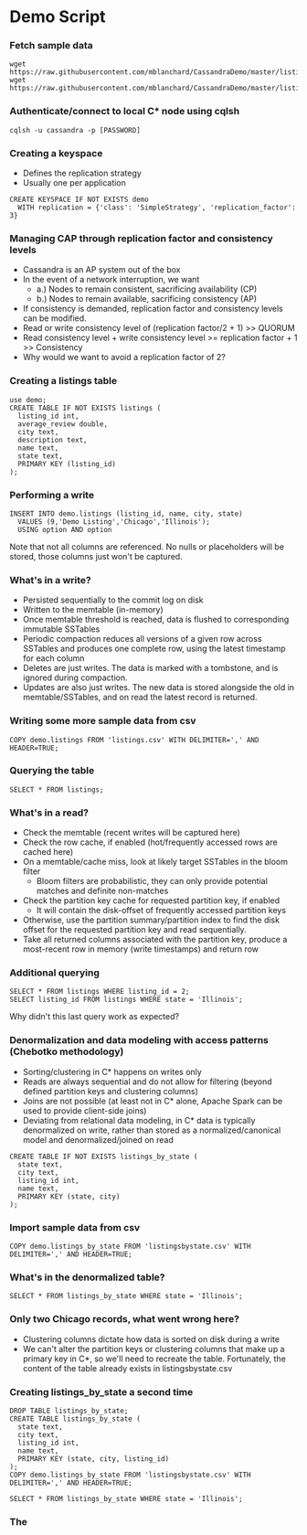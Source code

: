 # Demo Script

### Fetch sample data
```
wget https://raw.githubusercontent.com/mblanchard/CassandraDemo/master/listings.csv
wget https://raw.githubusercontent.com/mblanchard/CassandraDemo/master/listingsbystate.csv
```

### Authenticate/connect to local C\* node using cqlsh
```
cqlsh -u cassandra -p [PASSWORD]
```

### Creating a keyspace
- Defines the replication strategy
- Usually one per application
```
CREATE KEYSPACE IF NOT EXISTS demo 
  WITH replication = {'class': 'SimpleStrategy', 'replication_factor': 3}
```

### Managing CAP through replication factor and consistency levels
- Cassandra is an AP system out of the box
- In the event of a network interruption, we want
  - a.) Nodes to remain consistent, sacrificing availability (CP)
  - b.) Nodes to remain available, sacrificing consistency (AP)
- If consistency is demanded, replication factor and consistency levels can be modified.
- Read or write consistency level of (replication factor/2 + 1) >> QUORUM
- Read consistency level + write consistency level >= replication factor + 1 >> Consistency
- Why would we want to avoid a replication factor of 2?

### Creating a listings table
```
use demo;
CREATE TABLE IF NOT EXISTS listings (
  listing_id int,
  average_review double,
  city text,
  description text,
  name text,  
  state text,   
  PRIMARY KEY (listing_id)
);
```
### Performing a write
```
INSERT INTO demo.listings (listing_id, name, city, state)
  VALUES (9,'Demo Listing','Chicago','Illinois');
  USING option AND option
```
Note that not all columns are referenced. No nulls or placeholders will be stored, those columns just won't be captured.

### What's in a write?
- Persisted sequentially to the commit log on disk
- Written to the memtable (in-memory)
- Once memtable threshold is reached, data is flushed to corresponding immutable SSTables
- Periodic compaction reduces all versions of a given row across SSTables and produces one complete row, using the latest timestamp for each column
- Deletes are just writes. The data is marked with a tombstone, and is ignored during compaction.
- Updates are also just writes. The new data is stored alongside the old in memtable/SSTables, and on read the latest record is returned.

### Writing some more sample data from csv
```
COPY demo.listings FROM 'listings.csv' WITH DELIMITER=',' AND HEADER=TRUE;
```

### Querying the table
```
SELECT * FROM listings;
```

### What's in a read?
- Check the memtable (recent writes will be captured here)
- Check the row cache, if enabled (hot/frequently accessed rows are cached here)
- On a memtable/cache miss, look at likely target SSTables in the bloom filter
  - Bloom filters are probabilistic, they can only provide potential matches and definite non-matches
- Check the partition key cache for requested partition key, if enabled
  - It will contain the disk-offset of frequently accessed partition keys
- Otherwise, use the partition summary/partition index to find the disk offset for the requested partition key and read sequentially.
- Take all returned columns associated with the partition key, produce a most-recent row in memory (write timestamps) and return row

### Additional querying
```
SELECT * FROM listings WHERE listing_id = 2;
SELECT listing_id FROM listings WHERE state = 'Illinois';
```
Why didn't this last query work as expected?

### Denormalization and data modeling with access patterns (Chebotko methodology)
- Sorting/clustering in C\* happens on writes only
- Reads are always sequential and do not allow for filtering (beyond defined partition keys and clustering columns)
- Joins are not possible (at least not in C\* alone, Apache Spark can be used to provide client-side joins)
- Deviating from relational data modeling, in C\* data is typically denormalized on write, rather than stored as a normalized/canonical model and denormalized/joined on read
```
CREATE TABLE IF NOT EXISTS listings_by_state (
  state text,
  city text,
  listing_id int,
  name text, 
  PRIMARY KEY (state, city)
);
```
### Import sample data from csv
```
COPY demo.listings_by_state FROM 'listingsbystate.csv' WITH DELIMITER=',' AND HEADER=TRUE;
```

### What's in the denormalized table?
```
SELECT * FROM listings_by_state WHERE state = 'Illinois';
```

### Only two Chicago records, what went wrong here?
- Clustering columns dictate how data is sorted on disk during a write
- We can't alter the partition keys or clustering columns that make up a primary key in C\*, so we'll need to recreate the table. Fortunately, the content of the table already exists in listingsbystate.csv

### Creating listings_by_state a second time
```
DROP TABLE listings_by_state;
CREATE TABLE listings_by_state (
  state text,
  city text,
  listing_id int,
  name text, 
  PRIMARY KEY (state, city, listing_id)
);
COPY demo.listings_by_state FROM 'listingsbystate.csv' WITH DELIMITER=',' AND HEADER=TRUE;

SELECT * FROM listings_by_state WHERE state = 'Illinois';
```
### The 
